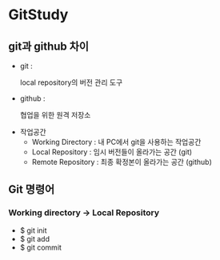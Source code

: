 # GitStudy

## git과 github 차이

* git : 

  local repository의 버전 관리 도구 
  
* github : 

  협업을 위한 원격 저장소 

- 작업공간
  - Working Directory : 내 PC에서 git을 사용하는 작업공간
  - Local Repository : 임시 버전들이 올라가는 공간 (git)
  - Remote Repository : 최종 확정본이 올라가는 공간 (github)

## Git 명령어
### Working directory -> Local Repository
- $ git init
- $ git add
- $ git commit
